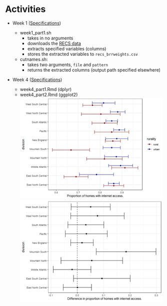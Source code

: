 # Activities  

* Week 1 ([Specifications](https://github.com/jbhender/Stats506_F20/tree/master/activities/week1))
  * week1_part1.sh
    * takes in no arguments
    * downloads the [RECS data](https://www.eia.gov/consumption/residential/data/2015/index.php?view=microdata)
    * extracts specified variables (columns)
    * stores the extracted variables to `recs_brrweights.csv`
  * cutnames.sh: 
    * takes two arguments, `file` and `pattern`
    * returns the extracted columns (output path specified elsewhere)

* Week 4 ([Specifications](https://github.com/jbhender/Stats506_F20/tree/master/activities/week4))
  * week4_part1.Rmd (dplyr)
  * week4_part2.Rmd (ggplot2)
    ![q1](./week4/w4_p2_q1_plot.png)  
    ![q2](./week4/w4_p2_q2_plot.png)  

